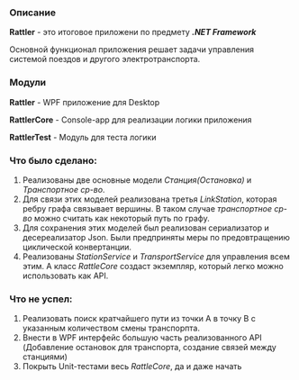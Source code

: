 <h3>Описание</h3>

**Rattler** - это итоговое приложени по предмету _**.NET Framework**_

Основной функционал приложения решает задачи управления
системой поездов и другого электротранспорта.

<h3>Модули</h3>

**Rattler** - WPF приложение для Desktop

**RattlerCore** - Console-app для реализации логики приложения

**RattlerTest** - Модуль для теста логики

<h3>Что было сделано:</h3>

1. Реализованы две основные модели _Станция(Остановка)_ и _Транспортное ср-во_.
2. Для связи этих моделей реализована третья _LinkStation_, которая ребру
графа связывает вершины. В таком случае _транспортное ср-во_ можно считать 
как некоторый путь по графу.
3. Для сохранения этих моделей был реализован сериализатор и десереализатор Json.
Были предприняты меры по предовтращению циклической конвертанции.
4. Реализованы _StationService_ и _TransportService_ для управления всем этим. А
класс _RattleCore_ создаст экземпляр, который легко можно использовать как API.

<h3>Что не успел:</h3>

1. Реализовать поиск кратчайшего пути из точки A в точку B с указанным количеством
смены транспорпта. 
2. Внести в WPF интерфейс большую часть реализованного API
(Добавление остановок для транспорта, создание связей между станциями)
3. Покрыть Unit-тестами весь _RattleCore_, да и даже начать 
